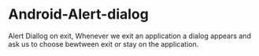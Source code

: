 # Android-Alert-dialog

Alert Diallog on exit, 
Whenever we exit an application a dialog appears and ask us to choose bewtween exit or stay on the application. 
